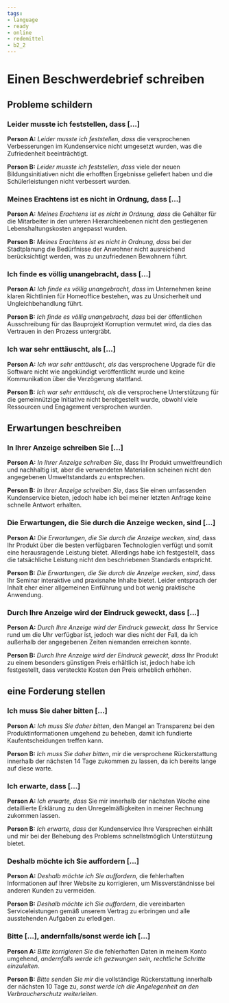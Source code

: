 ```yaml
---
tags:
- language
- ready
- online
- redemittel
- b2_2
---
```


# Einen Beschwerdebrief schreiben

## Probleme schildern

### Leider musste ich feststellen, dass [...]

__Person A:__ _Leider musste ich feststellen, dass_ die versprochenen Verbesserungen im Kundenservice nicht umgesetzt wurden, was die Zufriedenheit beeinträchtigt.

__Person B:__ _Leider musste ich feststellen, dass_ viele der neuen Bildungsinitiativen nicht die erhofften Ergebnisse geliefert haben und die Schülerleistungen nicht verbessert wurden.

### Meines Erachtens ist es nicht in Ordnung, dass [...]

__Person A:__ _Meines Erachtens ist es nicht in Ordnung, dass_ die Gehälter für die Mitarbeiter in den unteren Hierarchieebenen nicht den gestiegenen Lebenshaltungskosten angepasst wurden.

__Person B:__ _Meines Erachtens ist es nicht in Ordnung, dass_ bei der Stadtplanung die Bedürfnisse der Anwohner nicht ausreichend berücksichtigt werden, was zu unzufriedenen Bewohnern führt.

### Ich finde es völlig unangebracht, dass [...]

__Person A:__ _Ich finde es völlig unangebracht, dass_ im Unternehmen keine klaren Richtlinien für Homeoffice bestehen, was zu Unsicherheit und Ungleichbehandlung führt.

__Person B:__ _Ich finde es völlig unangebracht, dass_ bei der öffentlichen Ausschreibung für das Bauprojekt Korruption vermutet wird, da dies das Vertrauen in den Prozess untergräbt.

### Ich war sehr enttäuscht, als [...]

__Person A:__ _Ich war sehr enttäuscht, als_ das versprochene Upgrade für die Software nicht wie angekündigt veröffentlicht wurde und keine Kommunikation über die Verzögerung stattfand.

__Person B:__ _Ich war sehr enttäuscht, als_ die versprochene Unterstützung für die gemeinnützige Initiative nicht bereitgestellt wurde, obwohl viele Ressourcen und Engagement versprochen wurden.

## Erwartungen beschreiben

### In Ihrer Anzeige schreiben Sie [...]

__Person A:__ _In Ihrer Anzeige schreiben Sie_, dass Ihr Produkt umweltfreundlich und nachhaltig ist, aber die verwendeten Materialien scheinen nicht den angegebenen Umweltstandards zu entsprechen.

__Person B:__ _In Ihrer Anzeige schreiben Sie_, dass Sie einen umfassenden Kundenservice bieten, jedoch habe ich bei meiner letzten Anfrage keine schnelle Antwort erhalten.

### Die Erwartungen, die Sie durch die Anzeige wecken, sind [...]

__Person A:__ _Die Erwartungen, die Sie durch die Anzeige wecken, sind_, dass Ihr Produkt über die besten verfügbaren Technologien verfügt und somit eine herausragende Leistung bietet. Allerdings habe ich festgestellt, dass die tatsächliche Leistung nicht den beschriebenen Standards entspricht.

__Person B:__ _Die Erwartungen, die Sie durch die Anzeige wecken, sind_, dass Ihr Seminar interaktive und praxisnahe Inhalte bietet. Leider entsprach der Inhalt eher einer allgemeinen Einführung und bot wenig praktische Anwendung.

### Durch Ihre Anzeige wird der Eindruck geweckt, dass [...]

__Person A:__ _Durch Ihre Anzeige wird der Eindruck geweckt, dass_ Ihr Service rund um die Uhr verfügbar ist, jedoch war dies nicht der Fall, da ich außerhalb der angegebenen Zeiten niemanden erreichen konnte.

__Person B:__ _Durch Ihre Anzeige wird der Eindruck geweckt, dass_ Ihr Produkt zu einem besonders günstigen Preis erhältlich ist, jedoch habe ich festgestellt, dass versteckte Kosten den Preis erheblich erhöhen.

## eine Forderung stellen

### Ich muss Sie daher bitten [...]

__Person A:__ _Ich muss Sie daher bitten_, den Mangel an Transparenz bei den Produktinformationen umgehend zu beheben, damit ich fundierte Kaufentscheidungen treffen kann.

__Person B:__ _Ich muss Sie daher bitten_, mir die versprochene Rückerstattung innerhalb der nächsten 14 Tage zukommen zu lassen, da ich bereits lange auf diese warte.

### Ich erwarte, dass [...]

__Person A:__ _Ich erwarte, dass_ Sie mir innerhalb der nächsten Woche eine detaillierte Erklärung zu den Unregelmäßigkeiten in meiner Rechnung zukommen lassen.

__Person B:__ _Ich erwarte, dass_ der Kundenservice Ihre Versprechen einhält und mir bei der Behebung des Problems schnellstmöglich Unterstützung bietet.

### Deshalb möchte ich Sie auffordern [...]

__Person A:__ _Deshalb möchte ich Sie auffordern_, die fehlerhaften Informationen auf Ihrer Website zu korrigieren, um Missverständnisse bei anderen Kunden zu vermeiden.

__Person B:__ _Deshalb möchte ich Sie auffordern_, die vereinbarten Serviceleistungen gemäß unserem Vertrag zu erbringen und alle ausstehenden Aufgaben zu erledigen.

### Bitte [...], andernfalls/sonst werde ich [...]

__Person A:__ _Bitte korrigieren Sie_ die fehlerhaften Daten in meinem Konto umgehend, _andernfalls werde ich gezwungen sein, rechtliche Schritte einzuleiten_.

__Person B:__ _Bitte senden Sie mir_ die vollständige Rückerstattung innerhalb der nächsten 10 Tage zu, _sonst werde ich die Angelegenheit an den Verbraucherschutz weiterleiten_.

